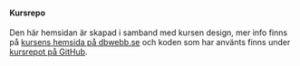 #### Kursrepo

Den här hemsidan är skapad i samband med kursen design, mer info finns på [kursens hemsida på dbwebb.se](https://dbwebb.se/kurser/design-v2) och koden som har använts finns under [kursrepot på GitHub](https://github.com/dbwebb-se/design/).

